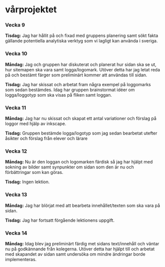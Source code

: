 # vårprojektet

### Vecka 9

**Tisdag:** Jag har hållit på och fixad med gruppens planering samt sökt fakta gällande potentiella analytiska verktyg som vi lagligt kan använda i sveriga.

### Vecka 10

**Måndag:** Jag och gruppen har diskuterat och planerat hur sidan ska se ut, hur sitemapen ska vara samt logga/logomark. Utöver detta har jag letat reda på och bestämt färger som preliminärt kommer att användas till sidan.

**Tisdag:** Jag har skissat och arbetat fram några exempel på loggomarks som sedan bestämdes. Idag har gruppen brainstormat idéer om logga/loggotyp som ska visas på fliken samt loggan.

### Vecka 11

**Måndag:** Jag har nu skissat och skapat ett antal variationer och förslag på loggor med hjälp av inkscape.

**Tisdag:** Gruppen bestämde logga/logotyp som jag sedan bearbetat utefter åsikter och förslag från elever och lärare

### Vecka 12

**Måndag:** Nu är den loggan och logomarken färdisk så jag har hjälpt med sokning av bilder samt synpunkter om sidan som den är nu och förbättringar som kan göras.

**Tisdag:** Ingen lektion.

### Vecka 13

**Måndag:** Jag har blörjat med att bearbeta innehållet/texten som ska vara på sidan.

**Tisdag:** Jag har fortsatt förgående lektionens uppgift.


### Vecka 14

**Måndag:** Idag blev jag preliminärt färdig met sidans text/innehåll och väntar nu på godkännande från kolegerna. Utöver detta har hjälpt till och arbetat med skapandet av sidan samt undersöka om mindre ändringar borde implementeras.

